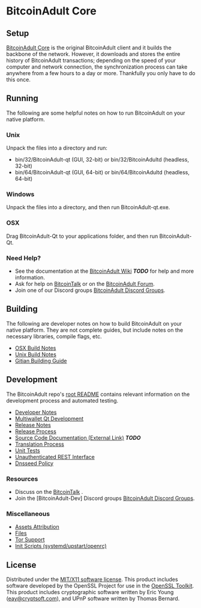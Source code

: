 BitcoinAdult Core
=====================

Setup
---------------------
[BitcoinAdult Core](http://BitcoinAdultcoin.com) is the original BitcoinAdult client and it builds the backbone of the network. However, it downloads and stores the entire history of BitcoinAdult transactions; depending on the speed of your computer and network connection, the synchronization process can take anywhere from a few hours to a day or more. Thankfully you only have to do this once.

Running
---------------------
The following are some helpful notes on how to run BitcoinAdult on your native platform.

### Unix

Unpack the files into a directory and run:

- bin/32/BitcoinAdult-qt (GUI, 32-bit) or bin/32/BitcoinAdultd (headless, 32-bit)
- bin/64/BitcoinAdult-qt (GUI, 64-bit) or bin/64/BitcoinAdultd (headless, 64-bit)

### Windows

Unpack the files into a directory, and then run BitcoinAdult-qt.exe.

### OSX

Drag BitcoinAdult-Qt to your applications folder, and then run BitcoinAdult-Qt.

### Need Help?

* See the documentation at the [BitcoinAdult Wiki](https://en.bitcoin.it/wiki/Main_Page) ***TODO***
for help and more information.
* Ask for help on [BitcoinTalk](https://bitcointalk.org/index.php) or on the [BitcoinAdult Forum](http://BitcoinAdultcoin.com/).
* Join one of our Discord groups [BitcoinAdult Discord Groups](https://discord.gg/YcnvMqt).

Building
---------------------
The following are developer notes on how to build BitcoinAdult on your native platform. They are not complete guides, but include notes on the necessary libraries, compile flags, etc.

- [OSX Build Notes](build-osx.md)
- [Unix Build Notes](build-unix.md)
- [Gitian Building Guide](gitian-building.md)

Development
---------------------
The BitcoinAdult repo's [root README](https://github.com/eastcoastcrypto/BitcoinAdult/blob/master/README.md) contains relevant information on the development process and automated testing.

- [Developer Notes](developer-notes.md)
- [Multiwallet Qt Development](multiwallet-qt.md)
- [Release Notes](release-notes.md)
- [Release Process](release-process.md)
- [Source Code Documentation (External Link)](https://dev.visucore.com/bitcoin/doxygen/) ***TODO***
- [Translation Process](translation_process.md)
- [Unit Tests](unit-tests.md)
- [Unauthenticated REST Interface](REST-interface.md)
- [Dnsseed Policy](dnsseed-policy.md)

### Resources

* Discuss on the [BitcoinTalk](https://bitcointalk.org/index.php?topic=1262920.0) .
* Join the [BitcoinAdult-Dev] Discord groups [BitcoinAdult Discord Groups](https://discord.gg/YcnvMqt).

### Miscellaneous
- [Assets Attribution](assets-attribution.md)
- [Files](files.md)
- [Tor Support](tor.md)
- [Init Scripts (systemd/upstart/openrc)](init.md)

License
---------------------
Distributed under the [MIT/X11 software license](http://www.opensource.org/licenses/mit-license.php).
This product includes software developed by the OpenSSL Project for use in the [OpenSSL Toolkit](https://www.openssl.org/). This product includes
cryptographic software written by Eric Young ([eay@cryptsoft.com](mailto:eay@cryptsoft.com)), and UPnP software written by Thomas Bernard.
